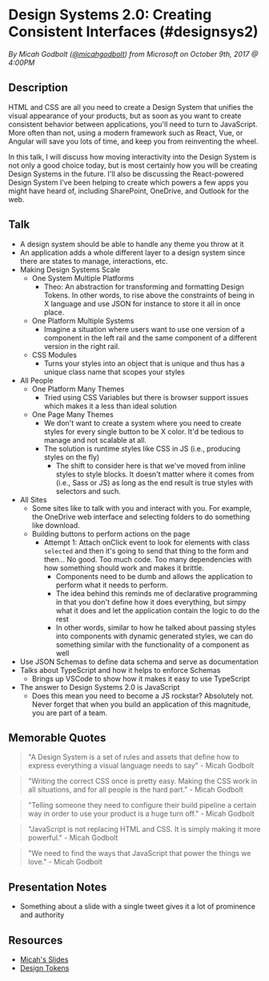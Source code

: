 # Design Systems 2.0: Creating Consistent Interfaces (#designsys2)
*By Micah Godbolt ([@micahgodbolt](https://twitter.com/micahgodbolt)) from Microsoft on October 9th, 2017 @ 4:00PM*

## Description

HTML and CSS are all you need to create a Design System that unifies the visual appearance of your products, but as soon as you want to create consistent behavior between applications, you'll need to turn to JavaScript. More often than not, using a modern framework such as React, Vue, or Angular will save you lots of time, and keep you from reinventing the wheel. 

In this talk, I will discuss how moving interactivity into the Design System is not only a good choice today, but is most certainly how you will be creating Design Systems in the future. I'll also be discussing the React-powered Design System I've been helping to create which powers a few apps you might have heard of, including SharePoint, OneDrive, and Outlook for the web.

## Talk

- A design system should be able to handle any theme you throw at it
- An application adds a whole different layer to a design system since there are states to manage, interactions, etc.
- Making Design Systems Scale
    - One System Multiple Platforms
        - Theo: An abstraction for transforming and formatting Design Tokens. In other words, to rise above the constraints of being in X language and use JSON for instance to store it all in once place.
    - One Platform Multiple Systems
        - Imagine a situation where users want to use one version of a component in the left rail and the same component of a different version in the right rail.
    - CSS Modules
        - Turns your styles into an object that is unique and thus has a unique class name that scopes your styles
- All People
    - One Platform Many Themes
        - Tried using CSS Variables but there is browser support issues which makes it a less than ideal solution
    - One Page Many Themes
        - We don't want to create a system where you need to create styles for every single button to be X color. It'd be tedious to manage and not scalable at all.
        - The solution is runtime styles like CSS in JS (i.e., producing styles on the fly)
            - The shift to consider here is that we've moved from inline styles to style blocks. It doesn't matter where it comes from (i.e., Sass or JS) as long as the end result is true styles with selectors and such.
- All Sites
    - Some sites like to talk with you and interact with you. For example, the OneDrive web interface and selecting folders to do something like download.
    - Building buttons to perform actions on the page
        - Attempt 1: Attach onClick event to look for elements with class `selected` and then it's going to send that thing to the form and then... No good. Too much code. Too many dependencies with how something should work and makes it brittle.
            - Components need to be dumb and allows the application to perform what it needs to perform.
            - The idea behind this reminds me of declarative programming in that you don't define how it does everything, but simpy what it does and let the application contain the logic to do the rest
            - In other words, similar to how he talked about passing styles into components with dynamic generated styles, we can do something similar with the functionality of a component as well
- Use JSON Schemas to define data schema and serve as documentation
- Talks about TypeScript and how it helps to enforce Schemas
    - Brings up VSCode to show how it makes it easy to use TypeScript
- The answer to Design Systems 2.0 is JavaScript
    - Does this mean you need to become a JS rockstar? Absolutely not. Never forget that when you build an application of this magnitude, you are part of a team.

## Memorable Quotes

> "A Design System is a set of rules and assets that define how to express everything a visual language needs to say" - Micah Godbolt

> "Writing the correct CSS once is pretty easy. Making the CSS work in all situations, and for all people is the hard part." - Micah Godbolt

> "Telling someone they need to configure their build pipeline a certain way in order to use your product is a huge turn off." - Micah Godbolt

> "JavaScript is not replacing HTML and CSS. It is simply making it more powerful." - Micah Godbolt

> "We need to find the ways that JavaScript that power the things we love." - Micah Godbolt

## Presentation Notes

- Something about a slide with a single tweet gives it a lot of prominence and authority

## Resources

- [Micah's Slides](http://bit.ly/designsys2)
- [Design Tokens](https://developer.salesforce.com/docs/atlas.en-us.lightning.meta/lightning/tokens_intro.htm)

